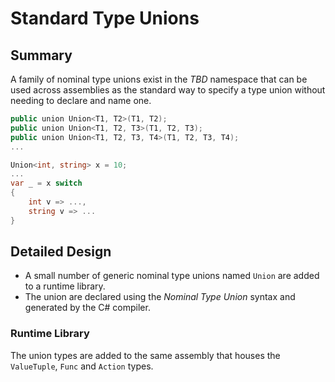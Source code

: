 # Standard Type Unions

## Summary

A family of nominal type unions exist in the *TBD* namespace that can be used across assemblies as the standard way to specify a type union without needing to declare and name one.

```csharp
public union Union<T1, T2>(T1, T2);
public union Union<T1, T2, T3>(T1, T2, T3);
public union Union<T1, T2, T3, T4>(T1, T2, T3, T4);
...

Union<int, string> x = 10;
...
var _ = x switch 
{
    int v => ...,
    string v => ...
}
```

## Detailed Design

* A small number of generic nominal type unions named `Union` are added to a runtime library.
* The union are declared using the *Nominal Type Union* syntax and generated by the C# compiler.

### Runtime Library

The union types are added to the same assembly that houses the `ValueTuple`, `Func` and `Action` types. 
